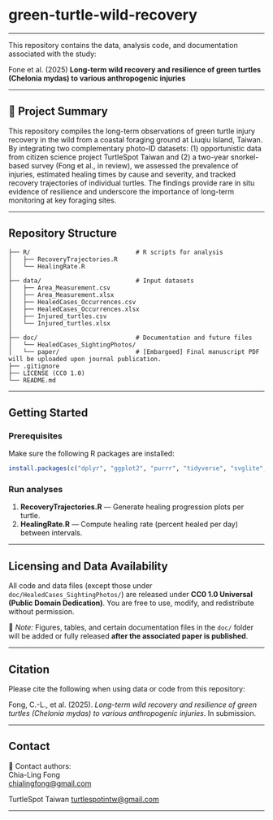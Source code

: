 # green-turtle-wild-recovery

---
This repository contains the data, analysis code, and documentation associated with the study:

Fone et al. (2025) 
**Long-term wild recovery and resilience of green turtles (Chelonia mydas) to various anthropogenic injuries**

---

## 🐢 Project Summary

This repository compiles the long-term observations of green turtle injury recovery in the wild from a coastal foraging ground at Liuqiu Island, Taiwan. By integrating two complementary photo-ID datasets: (1) opportunistic data from citizen science project TurtleSpot Taiwan and (2) a two-year snorkel-based survey (Fong et al., in review), we assessed the prevalence of injuries, estimated healing times by cause and severity, and tracked recovery trajectories of individual turtles. The findings provide rare in situ evidence of resilience and underscore the importance of long-term monitoring at key foraging sites.

---

## Repository Structure

```text
├── R/                             # R scripts for analysis
│   ├── RecoveryTrajectories.R
│   └── HealingRate.R
│
├── data/                          # Input datasets
│   ├── Area_Measurement.csv
│   ├── Area_Measurement.xlsx
│   ├── HealedCases_Occurrences.csv
│   ├── HealedCases_Occurrences.xlsx
│   ├── Injured_turtles.csv
│   └── Injured_turtles.xlsx
│
├── doc/                           # Documentation and future files
│   └── HealedCases_SightingPhotos/    
│   └── paper/                     # [Embargoed] Final manuscript PDF will be uploaded upon journal publication.
├── .gitignore
├── LICENSE (CC0 1.0)
└── README.md
```

---

## Getting Started

### Prerequisites
Make sure the following R packages are installed:
```r
install.packages(c("dplyr", "ggplot2", "purrr", "tidyverse", "svglite", "openxlsx"))
```

### Run analyses
1. **RecoveryTrajectories.R** — Generate healing progression plots per turtle.
2. **HealingRate.R** — Compute healing rate (percent healed per day) between intervals.

---

## Licensing and Data Availability

All code and data files (except those under `doc/HealedCases_SightingPhotos/`) are released under **CC0 1.0 Universal (Public Domain Dedication)**. You are free to use, modify, and redistribute without permission.

📝 *Note:* Figures, tables, and certain documentation files in the `doc/` folder will be added or fully released **after the associated paper is published**.

---

## Citation
Please cite the following when using data or code from this repository:

Fong, C.-L., et al. (2025). *Long-term wild recovery and resilience of green turtles (Chelonia mydas) to various anthropogenic injuries*. In submission.

---

## Contact

📧 Contact authors:  
Chia-Ling Fong  
chialingfong@gmail.com

TurtleSpot Taiwan
turtlespotintw@gmail.com

---


